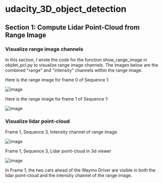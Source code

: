 # udacity_3D_object_detection

## Section 1: Compute Lidar Point-Cloud from Range Image

### Visualize range image channels

In this section, I wrote the code for the function show_range_image in objdet_pcl.py to visualize range image channels. The images below are the combined "range" and "intensity" channels within the range image.

Here is the range image for frame 0 of Sequence 1:

![image](https://user-images.githubusercontent.com/7365421/192066053-ba1f38c2-9d84-468b-bb80-906da45bed99.png)

Here is the range image for frame 1 of Sequence 1:

![image](https://user-images.githubusercontent.com/7365421/192066536-d3c6384f-3862-4f45-b26b-adc855db06f7.png)

### Visualize lidar point-cloud

Frame 1, Sequence 3, Intensity channel of range image

![image](https://user-images.githubusercontent.com/7365421/192069829-36fe9c20-b972-4b15-a1f5-9d49ed9d2664.png)

Frame 1, Sequence 3, Lidar point-cloud in 3d viewer

![image](https://user-images.githubusercontent.com/7365421/192069653-6b16ec9d-7c2e-4df1-8c12-0b54fcb6fea7.png)

In Frame 1, the two cars ahead of the Waymo Driver are visible in both the lidar point-cloud and the intensity channel of the range image. 
